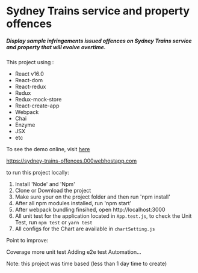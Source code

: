 # Sydney Trains service and property offences
##### Display sample infringements issued offences on Sydney Trains service and property that will evolve overtime.
This project using :

  - React v16.0
  - React-dom
  - React-redux
  - Redux
  - Redux-mock-store
  - React-create-app
  - Webpack
  - Chai
  - Enzyme
  - JSX
  - etc

To see the demo online, visit [here]

https://sydney-trains-offences.000webhostapp.com

to run this project locally: <br />
1) Install 'Node' and 'Npm' <br />
2) Clone or Download the project <br />
3) Make sure your on the project folder and then run 'npm install' <br />
4) After all npm modules installed, run 'npm start' <br />
5) After webpack bundling finsihed, open http://localhost:3000 <br />
6) All unit test for the application located in `App.test.js`, to check the Unit Test, run `npm test` or `yarn test`
7) All configs for the Chart are available in `chartSetting.js`

Point to improve: 

Coverage more unit test
Adding e2e test
Automation...

Note: this project was time based (less than 1 day time to create)

[here]: <https://sydney-trains-offences.000webhostapp.com>